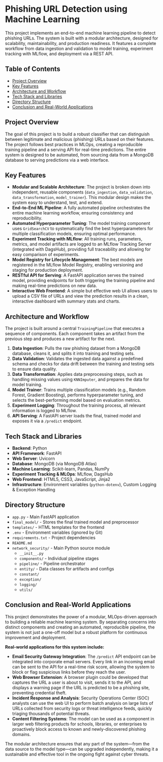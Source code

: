 # Phishing URL Detection using Machine Learning

This project implements an end-to-end machine learning pipeline to detect phishing URLs. The system is built with a modular architecture, designed for scalability, maintainability, and production readiness. It features a complete workflow from data ingestion and validation to model training, experiment tracking with MLflow, and deployment via a REST API.

## Table of Contents
- [Project Overview](#project-overview)
- [Key Features](#key-features)
- [Architecture and Workflow](#architecture-and-workflow)
- [Tech Stack and Libraries](#tech-stack-and-libraries)
- [Directory Structure](#directory-structure)
- [Conclusion and Real-World Applications](#conclusion-and-real-world-applications)

## Project Overview

The goal of this project is to build a robust classifier that can distinguish between legitimate and malicious (phishing) URLs based on their features. The project follows best practices in MLOps, creating a reproducible training pipeline and a serving API for real-time predictions. The entire system is designed to be automated, from sourcing data from a MongoDB database to serving predictions via a web interface.

## Key Features

-   **Modular and Scalable Architecture**: The project is broken down into independent, reusable components (`data_ingestion`, `data_validation`, `data_transformation`, `model_trainer`). This modular design makes the system easy to understand, test, and extend.
-   **End-to-End ML Pipeline**: A fully automated pipeline orchestrates the entire machine learning workflow, ensuring consistency and reproducibility.
-   **Automated Hyperparameter Tuning**: The model training component uses `GridSearchCV` to systematically find the best hyperparameters for multiple classification models, ensuring optimal performance.
-   **Experiment Tracking with MLflow**: All training runs, parameters, metrics, and model artifacts are logged to an MLflow Tracking Server (integrated with DagsHub), providing full traceability and allowing for easy comparison of experiments.
-   **Model Registry for Lifecycle Management**: The best models are registered in the MLflow Model Registry, enabling versioning and staging for production deployment.
-   **RESTful API for Serving**: A FastAPI application serves the trained model, providing endpoints for both triggering the training pipeline and making real-time predictions on new data.
-   **Interactive Web Frontend**: A simple but effective web UI allows users to upload a CSV file of URLs and view the prediction results in a clean, interactive dashboard with summary stats and charts.

## Architecture and Workflow

The project is built around a central `TrainingPipeline` that executes a sequence of components. Each component takes an artifact from the previous step and produces a new artifact for the next.

1.  **Data Ingestion**: Pulls the raw phishing dataset from a MongoDB database, cleans it, and splits it into training and testing sets.
2.  **Data Validation**: Validates the ingested data against a predefined schema and checks for data drift between the training and testing sets to ensure data quality.
3.  **Data Transformation**: Applies data preprocessing steps, such as handling missing values using `KNNImputer`, and prepares the data for model training.
4.  **Model Trainer**: Trains multiple classification models (e.g., Random Forest, Gradient Boosting), performs hyperparameter tuning, and selects the best-performing model based on evaluation metrics.
5.  **Experiment Logging**: Throughout the training process, all relevant information is logged to MLflow.
6.  **API Serving**: A FastAPI server loads the final, trained model and exposes it via a `/predict` endpoint.

## Tech Stack and Libraries

-   **Backend**: Python
-   **API Framework**: FastAPI
-   **Web Server**: Uvicorn
-   **Database**: MongoDB (via MongoDB Atlas)
-   **Machine Learning**: Scikit-learn, Pandas, NumPy
-   **Experiment Tracking & MLOps**: MLflow, DagsHub
-   **Web Frontend**: HTML5, CSS3, JavaScript, Jinja2
-   **Infrastructure**: Environment variables (`python-dotenv`), Custom Logging & Exception Handling

## Directory Structure

*   `app.py` - Main FastAPI application
*   `final_model/` - Stores the final trained model and preprocessor
*   `templates/` - HTML templates for the frontend
*   `.env` - Environment variables (ignored by Git)
*   `requirements.txt` - Project dependencies
*   `README.md`
*   `network_security/` - Main Python source module
    *   `__init__.py`
    *   `components/` - Individual pipeline stages
    *   `pipeline/` - Pipeline orchestrator
    *   `entity/` - Data classes for artifacts and configs
    *   `constant/`
    *   `exception/`
    *   `logging/`
    *   `utils/`

## Conclusion and Real-World Applications

This project demonstrates the power of a modular, MLOps-driven approach to building a reliable machine learning system. By separating concerns into distinct components and creating an automated, reproducible pipeline, the system is not just a one-off model but a robust platform for continuous improvement and deployment.

**Real-world applications for this system include:**

-   **Email Security Gateway Integration**: The `/predict` API endpoint can be integrated into corporate email servers. Every link in an incoming email can be sent to the API for a real-time risk score, allowing the system to block or flag suspicious links before they reach the user.
-   **Web Browser Extension**: A browser plugin could be developed that captures the URL a user is about to visit, sends it to the API, and displays a warning page if the URL is predicted to be a phishing site, preventing credential theft.
-   **Incident Response and Analysis**: Security Operations Center (SOC) analysts can use the web UI to perform batch analysis on large lists of URLs collected from security logs or threat intelligence feeds, quickly triaging thousands of potential threats.
-   **Content Filtering Systems**: The model can be used as a component in larger web filtering products for schools, libraries, or enterprises to proactively block access to known and newly-discovered phishing domains.

The modular architecture ensures that any part of the system—from the data source to the model type—can be upgraded independently, making it a sustainable and effective tool in the ongoing fight against cyber threats.
